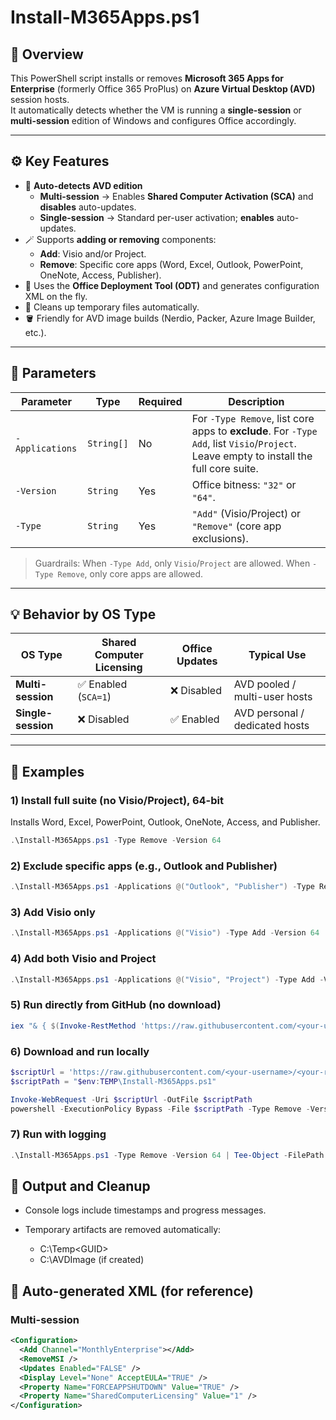 # Install-M365Apps.ps1

## 🧩 Overview

This PowerShell script installs or removes **Microsoft 365 Apps for Enterprise** (formerly Office 365 ProPlus) on **Azure Virtual Desktop (AVD)** session hosts.  
It automatically detects whether the VM is running a **single-session** or **multi-session** edition of Windows and configures Office accordingly.

---

## ⚙️ Key Features

- 🧠 **Auto-detects AVD edition**
  - **Multi-session** → Enables **Shared Computer Activation (SCA)** and **disables** auto-updates.
  - **Single-session** → Standard per-user activation; **enables** auto-updates.
- 🪄 Supports **adding or removing** components:
  - **Add**: Visio and/or Project.
  - **Remove**: Specific core apps (Word, Excel, Outlook, PowerPoint, OneNote, Access, Publisher).
- 🧱 Uses the **Office Deployment Tool (ODT)** and generates configuration XML on the fly.
- 🧰 Cleans up temporary files automatically.
- 🪣 Friendly for AVD image builds (Nerdio, Packer, Azure Image Builder, etc.).

---

## 🚀 Parameters

| Parameter       | Type       | Required | Description                                                                                 |
|-----------------|------------|----------|---------------------------------------------------------------------------------------------|
| `-Applications` | `String[]` | No       | For `-Type Remove`, list core apps to **exclude**. For `-Type Add`, list `Visio`/`Project`. Leave empty to install the full core suite. |
| `-Version`      | `String`   | Yes      | Office bitness: `"32"` or `"64"`.                                                           |
| `-Type`         | `String`   | Yes      | `"Add"` (Visio/Project) or `"Remove"` (core app exclusions).                                |

> Guardrails: When `-Type Add`, only `Visio`/`Project` are allowed. When `-Type Remove`, only core apps are allowed.

---

## 💡 Behavior by OS Type

| OS Type            | Shared Computer Licensing | Office Updates | Typical Use                         |
|--------------------|---------------------------|----------------|-------------------------------------|
| **Multi-session**  | ✅ Enabled (`SCA=1`)      | ❌ Disabled    | AVD pooled / multi-user hosts       |
| **Single-session** | ❌ Disabled                | ✅ Enabled     | AVD personal / dedicated hosts      |

---

## 🧠 Examples

### 1) Install full suite (no Visio/Project), 64-bit
Installs Word, Excel, PowerPoint, Outlook, OneNote, Access, and Publisher.
```powershell
.\Install-M365Apps.ps1 -Type Remove -Version 64
```

### 2) Exclude specific apps (e.g., Outlook and Publisher)
```powershell
.\Install-M365Apps.ps1 -Applications @("Outlook", "Publisher") -Type Remove -Version 64
```

### 3) Add Visio only
```powershell
.\Install-M365Apps.ps1 -Applications @("Visio") -Type Add -Version 64
```

### 4) Add both Visio and Project
```powershell
.\Install-M365Apps.ps1 -Applications @("Visio", "Project") -Type Add -Version 64
```

### 5) Run directly from GitHub (no download)
```powershell
iex "& { $(Invoke-RestMethod 'https://raw.githubusercontent.com/<your-username>/<your-repo>/main/scripts/Install-M365Apps.ps1') } -Type Remove -Version 64"
```

### 6) Download and run locally
```powershell
$scriptUrl = 'https://raw.githubusercontent.com/<your-username>/<your-repo>/main/scripts/Install-M365Apps.ps1'
$scriptPath = "$env:TEMP\Install-M365Apps.ps1"

Invoke-WebRequest -Uri $scriptUrl -OutFile $scriptPath
powershell -ExecutionPolicy Bypass -File $scriptPath -Type Remove -Version 64
```

### 7) Run with logging
```powershell
.\Install-M365Apps.ps1 -Type Remove -Version 64 | Tee-Object -FilePath "C:\Temp\OfficeInstall.log"
```

## 🧰 Output and Cleanup

- Console logs include timestamps and progress messages.

- Temporary artifacts are removed automatically:

  - C:\Temp\<GUID>
  - C:\AVDImage (if created)

## 🪪 Auto-generated XML (for reference)
### Multi-session
```xml
<Configuration>
  <Add Channel="MonthlyEnterprise"></Add>
  <RemoveMSI />
  <Updates Enabled="FALSE" />
  <Display Level="None" AcceptEULA="TRUE" />
  <Property Name="FORCEAPPSHUTDOWN" Value="TRUE" />
  <Property Name="SharedComputerLicensing" Value="1" />
</Configuration>

